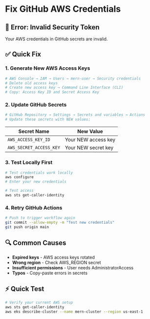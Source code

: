 # Fix GitHub AWS Credentials

## 🚨 Error: Invalid Security Token

Your AWS credentials in GitHub secrets are invalid.

## ✅ Quick Fix

### 1. Generate New AWS Access Keys
```bash
# AWS Console → IAM → Users → mern-user → Security credentials
# Delete old access keys
# Create new access key → Command Line Interface (CLI)
# Copy: Access Key ID and Secret Access Key
```

### 2. Update GitHub Secrets
```bash
# GitHub Repository → Settings → Secrets and variables → Actions
# Update these secrets with NEW values:
```

| Secret Name | New Value |
|-------------|-----------|
| `AWS_ACCESS_KEY_ID` | Your NEW access key |
| `AWS_SECRET_ACCESS_KEY` | Your NEW secret key |

### 3. Test Locally First
```bash
# Test credentials work locally
aws configure
# Enter your new credentials

# Test access
aws sts get-caller-identity
```

### 4. Retry GitHub Actions
```bash
# Push to trigger workflow again
git commit --allow-empty -m "Test new credentials"
git push origin main
```

## 🔍 Common Causes

- **Expired keys** - AWS access keys rotated
- **Wrong region** - Check AWS_REGION secret
- **Insufficient permissions** - User needs AdministratorAccess
- **Typos** - Copy-paste errors in secrets

## ⚡ Quick Test

```bash
# Verify your current AWS setup
aws sts get-caller-identity
aws eks describe-cluster --name mern-cluster --region us-east-1
```